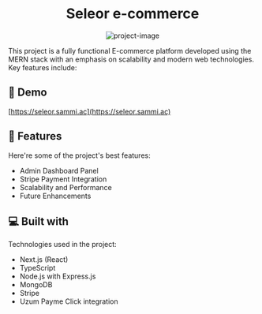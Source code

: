 <h1 align="center" id="title">Seleor e-commerce</h1>

<p align="center"><img src="https://socialify.git.ci/samarbadriddin0v/seleor-clone/image?language=1&amp;owner=1&amp;name=1&amp;stargazers=1&amp;theme=Light" alt="project-image"></p>

<p id="description">This project is a fully functional E-commerce platform developed using the MERN stack with an emphasis on scalability and modern web technologies. Key features include:</p>

<h2>🚀 Demo</h2>

[https://seleor.sammi.ac](https://seleor.sammi.ac)

  
  
<h2>🧐 Features</h2>

Here're some of the project's best features:

*   Admin Dashboard Panel
*   Stripe Payment Integration
*   Scalability and Performance
*   Future Enhancements

  
  
<h2>💻 Built with</h2>

Technologies used in the project:

*   Next.js (React)
*   TypeScript
*   Node.js with Express.js
*   MongoDB
*   Stripe
*   Uzum Payme Click integration
